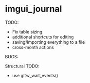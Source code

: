 # imgui_journal

TODO:
- Fix table sizing
- additional shortcuts for editing
- saving/importing everything to a file
- cross-month actions

BUGS:

Structural TODO:
- use glfw_wait_events()